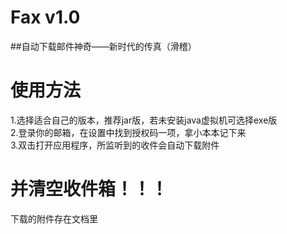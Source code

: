 Fax v1.0
====
##自动下载邮件神奇——新时代的传真（滑稽）
# 使用方法
1.选择适合自己的版本，推荐jar版，若未安装java虚拟机可选择exe版<br>
2.登录你的邮箱，在设置中找到授权码一项，拿小本本记下来<br>
3.双击打开应用程序，所监听到的收件会自动下载附件
# 并清空收件箱！！！
下载的附件存在文档里
